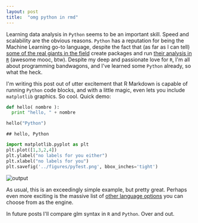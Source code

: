 ```yaml
---
layout: post
title:  "omg python in rmd"
---
```


Learning data analysis in `Python` seems to be an important skill. Speed and 
scalability are the obvious reasons. `Python` has a reputation for being the 
Machine Learning go-to language, despite the fact that (as far as I can tell) 
[some of the real giants in the field](http://tinyurl.com/lcashjn) 
create packages and run 
[their analysis in `R`](http://tinyurl.com/ht9gj5c) (awesome mooc, btw). Despite
my deep and passionate love for `R`, I'm all about programming bandwagons, 
and I've learned some `Python` already, so what the heck. 

I'm writing this post out of utter excitement that R Markdown is capable of 
running `Python` code blocks, and with a little magic, even lets you include 
`matplotlib` graphics. So cool. Quick demo:


```python
def hello( nombre ):
  print "hello, " + nombre

hello("Python")
```

```
## hello, Python
```




```python
import matplotlib.pyplot as plt
plt.plot([1,3,2,4])
plt.ylabel("no labels for you either")
plt.xlabel("no labels for you")
plt.savefig('../figures/pyTest.png', bbox_inches='tight')
```


![output](http://tinyurl.com/js6htzm)


As usual, this is an exceedingly simple example, but pretty great. Perhaps even more 
exciting is the massive list of 
[other language options](http://yihui.name/knitr/demo/engines/) 
you can choose from as the engine.

In future posts I'll compare glm syntax in `R` and `Python`. 
Over and out.
